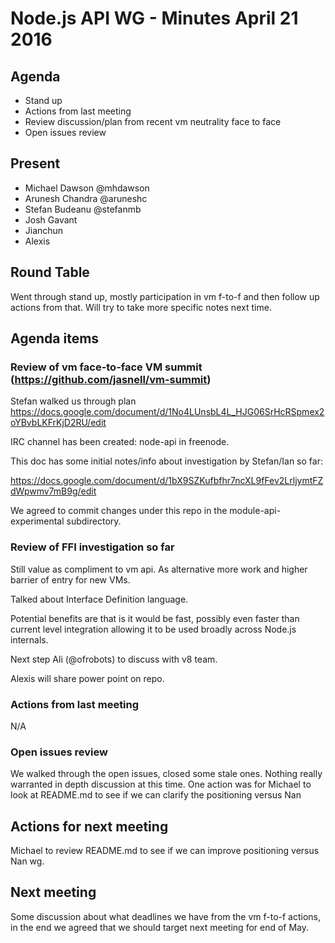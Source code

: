 # Node.js API WG - Minutes April 21 2016

## Agenda

* Stand up
* Actions from last meeting
* Review  discussion/plan from recent vm neutrality face to face
* Open issues review

## Present

* Michael Dawson @mhdawson
* Arunesh Chandra @aruneshc
* Stefan Budeanu @stefanmb
* Josh Gavant 
* Jianchun
* Alexis 

## Round Table

Went through stand up, mostly participation in vm f-to-f and then
follow up actions from that.  Will try to take more specific notes next time.


## Agenda items

### Review of vm face-to-face VM summit (https://github.com/jasnell/vm-summit)
Stefan walked us through plan
https://docs.google.com/document/d/1No4LUnsbL4L_HJG06SrHcRSpmex2oYBvbLKFrKjD2RU/edit 

IRC channel has been created: node-api in freenode.

This doc has some initial notes/info about investigation
by Stefan/Ian so far:

https://docs.google.com/document/d/1bX9SZKufbfhr7ncXL9fFev2LrljymtFZdWpwmv7mB9g/edit

We agreed to commit changes under this repo in the
module-api-experimental subdirectory.

### Review of FFI investigation so far

Still value as compliment to vm api.  As alternative more work
and higher barrier of entry for new VMs.

Talked about Interface Definition language.  

Potential benefits are that is it would be fast, possibly even faster
than current level integration allowing it to be used broadly
across Node.js internals.

Next step Ali (@ofrobots) to discuss with v8 team.

Alexis will share power point on repo.

### Actions from last meeting

N/A

### Open issues review

We walked through the open issues, closed some stale ones.
Nothing really warranted in depth discussion at this time.  One
action was for Michael to look at README.md to see
if we can clarify the positioning versus Nan


## Actions for next meeting

Michael to review README.md to see if we can improve
positioning versus Nan wg.

## Next meeting

Some discussion about what deadlines we have from the vm
f-to-f actions, in the end we agreed that we should
target next meeting for end of May.


